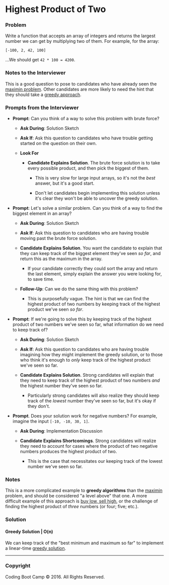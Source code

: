 # Highest Product of Two

### Problem

Write a function that accepts an array of integers and returns the largest number we can get by multiplying two of them. For example, for the array:

```
[-100, 2, 42, 100]
```

...We should get `42 * 100 = 4200`.

### Notes to the Interviewer

This is a good question to pose to candidates who have already seen the [maximin problem](../maximin). Other candidates are more likely to need the hint that they should take a [greedy approach](https://en.wikipedia.org/wiki/Greedy_algorithm).

### Prompts from the Interviewer

* **Prompt**: Can you think of a way to solve this problem with brute force?

  * **Ask During**: Solution Sketch

  * **Ask If**: Ask this question to candidates who have trouble getting started on the question on their own.

  * **Look For**

    * **Candidate Explains Solution**. The brute force solution is to take every possible product, and then pick the biggest of them.

      * This is very slow for large input arrays, so it's not the _best_ answer, but it's a good start.

      * Don't let candidates begin implementing this solution unless it's clear they won't be able to uncover the greedy solution.

* **Prompt**: Let's solve a similar problem. Can you think of a way to find the biggest element in an array?

  * **Ask During**: Solution Sketch

  * **Ask If**: Ask this question to candidates who are having trouble moving past the brute force solution.

  * **Candidate Explains Solution**. You want the candidate to explain that they can keep track of the biggest element they've seen _so far_, and return this as the maximum in the array.

    * If your candidate correctly they could sort the array and return the last element, simply explain the answer you were looking for, to save time.

  * **Follow-Up**: Can we do the same thing with this problem?

    * This is purposefully vague. The hint is that we can find the highest product of two numbers by keeping track of the highest product we've seen _so far_.

* **Prompt**: If we're going to solve this by keeping track of the highest product of two numbers we've seen so far, what information do we need to keep track of?

  * **Ask During**: Solution Sketch

  * **Ask If**: Ask this question to candidates who are having trouble imagining how they might implement the greedy solution, or to those who think it's enough to _only_ keep track of the highest product we've seen so far.

  * **Candidate Explains Solution**. Strong candidates will explain that they need to keep track of the highest product of two numbers _and_ the highest number they've seen so far.

    * Particularly strong candidates will also realize they should keep track of the _lowest_ number they've seen so far, but it's okay if they don't.

* **Prompt**. Does your solution work for negative numbers? For example, imagine the input `[-10, -10, 30, 1]`.

  * **Ask During**: Implementation Discussion

  * **Candidate Explains Shortcomings**. Strong candidates will realize they need to account for cases where the product of two negative numbers produces the highest product of two.

    * This is the case that necessitates our keeping track of the lowest number we've seen so far.

### Notes

This is a more complicated example to **greedy algorithms** than the [maximin](../maximin) problem, and should be considered "a level above" that one. A more difficult example of this approach is [buy low, sell high](.../buy_low_sell_high), or the challenge of finding the highest product of _three_ numbers (or four; five; etc.).

### Solution

#### Greedy Solution | O(n)

We can keep track of the "best minimum and maximum so far" to implement a linear-time [greedy solution](Solved/maximin.js).

- - -

### Copyright

Coding Boot Camp © 2016. All Rights Reserved.
